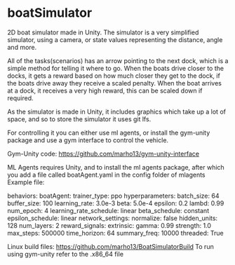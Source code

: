 # boatSimulator
2D boat simulator made in Unity.
The simulator is a very simplified simulator, using a camera, or state values representing the distance, angle and more.

All of the tasks(scenarios) has an arrow pointing to the next dock, which is a simple method for telling it where to go.
When the boats drive closer to the docks, it gets a reward based on how much closer they get to the dock, if the boats drive away they receive a scaled penalty.
When the boat arrives at a dock, it receives a very high reward, this can be scaled down if required.

As the simulator is made in Unity, it includes graphics which take up a lot of space, and so to store the simulator it uses git lfs.

For controlling it you can either use ml agents, or install the gym-unity package and use a gym interface to control the vehicle.

Gym-Unity code: https://github.com/marho13/gym-unity-interface

ML Agents requires Unity, and to install the ml agents package, after which you add a file called boatAgent.yaml in the config folder of mlagents
Example file: 

behaviors:
  boatAgent:
    trainer_type: ppo
    hyperparameters:
      batch_size: 64
      buffer_size: 100
      learning_rate: 3.0e-3
      beta: 5.0e-4
      epsilon: 0.2
      lambd: 0.99
      num_epoch: 4
      learning_rate_schedule: linear
      beta_schedule: constant
      epsilon_schedule: linear
    network_settings:
      normalize: false
      hidden_units: 128
      num_layers: 2
    reward_signals:
      extrinsic:
        gamma: 0.99
        strength: 1.0
    max_steps: 500000
    time_horizon: 64
    summary_freq: 10000
    threaded: True
    
Linux build files: https://github.com/marho13/BoatSimulatorBuild
To run using gym-unity refer to the .x86_64 file
